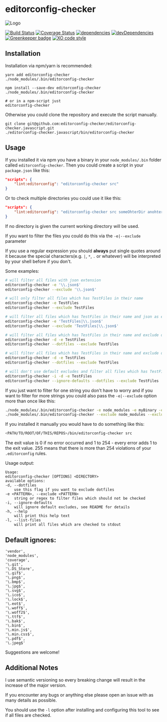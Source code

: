 # editorconfig-checker

![Logo](https://raw.githubusercontent.com/editorconfig-checker/editorconfig-checker.javascript/master/Docs/logo.png "Logo")

[![Build Status](https://travis-ci.org/editorconfig-checker/editorconfig-checker.javascript.svg?branch=master)](https://travis-ci.org/editorconfig-checker/editorconfig-checker.javascript)
[![Coverage Status](https://coveralls.io/repos/github/editorconfig-checker/editorconfig-checker.javascript/badge.svg?branch=master)](https://coveralls.io/github/editorconfig-checker/editorconfig-checker.javascript?branch=master)
[![dependencies](https://david-dm.org/editorconfig-checker/editorconfig-checker.javascript/status.svg)](https://david-dm.org/editorconfig-checker/editorconfig-checker.javascript?view=list)
[![devDependencies](https://david-dm.org/editorconfig-checker/editorconfig-checker.javascript/dev-status.svg)](https://david-dm.org/editorconfig-checker/editorconfig-checker.javascript?type=dev&view=list)
[![Greenkeeper badge](https://badges.greenkeeper.io/editorconfig-checker/editorconfig-checker.javascript.svg)](https://greenkeeper.io/)
[![XO code style](https://img.shields.io/badge/code_style-XO-5ed9c7.svg)](https://github.com/sindresorhus/xo)


## Installation

Installation via npm/yarn is recommended:

```
yarn add editorconfig-checker
./node_modules/.bin/editorconfig-checker

npm install --save-dev editorconfig-checker
./node_modules/.bin/editorconfig-checker

# or in a npm-script just
editorconfig-checker
```

Otherwise you could clone the repository and execute the script manually.

```
git clone git@github.com:editorconfig-checker/editorconfig-checker.javascript.git
./editorconfig-checker.javascript/bin/editorconfig-checker
```

## Usage

If you installed it via npm you have a binary in your `node_modules/.bin` folder called `editorconfig-checker`.
Then you could create a script in your `package.json` like this:

```json
"scripts": {
    "lint:editorconfig": "editorconfig-checker src"
}
```

Or to check multiple directories you could use it like this:

```json 
"scripts": {
    "lint:editorconfig": "editorconfig-checker src someOhterDir anohterDir"
}
```

If no directory is given the current working directory will be used.

If you want to filter the files you could do this via the `-e|--exclude` parameter

If you use a regular expression you should __always__ put single quotes around it
because the special characters(e.g. `|`, `*`, `.` or whatever) will be interpreted by your shell before if you don't.

Some examples:
```sh
# will filter all files with json extension
editorconfig-checker -e '\\.json$' 
editorconfig-checker --exclude '\\.json$'

# will only filter all files which has TestFiles in their name
editorconfig-checker -e TestFiles
editorconfig-checker --exclude TestFiles 

# will filter all files which has TestFiles in their name and json as extension
editorconfig-checker -e 'TestFiles|\\.json$'
editorconfig-checker --exclude 'TestFiles|\\.json$'

# will filter all files which has TestFiles in their name and exclude dotfiles
editorconfig-checker -d -e TestFiles 
editorconfig-checker --dotfiles --exclude TestFiles  

# will filter all files which has TestFiles in their name and exclude dotfiles and will try to fix issues if they occur
editorconfig-checker -d -e TestFiles 
editorconfig-checker --dotfiles --exclude TestFiles 

# will don't use default excludes and filter all files which has TestFiles in their name
editorconfig-checker -i -d -e TestFiles
editorconfig-checker --ignore-defaults --dotfiles --exclude TestFiles 
```

If you just want to filter for one string you don't have to worry and if you want to filter for more strings you could also pass the `-e|--exclude` option more than once like this:

```sh
./node_modules/.bin/editorconfig-checker -e node_modules -e myBinary -e someGeneratedFile -e myPicture 
./node_modules/.bin/editorconfig-checker --exclude node_modules --exclude myBinary --exclude someGeneratedFile --exclude myPicture 
```

If you installed it manually you would have to do something like this:

```sh
<PATH/TO/ROOT/OF/THIS/REPOS>/bin/editorconfig-checker src
```

The exit value is 0 if no error occurred and 1 to 254 - every error adds 1 to the exit value.
255 means that there is more than 254 violations of your `.editorconfig` rules.

Usage output:
```
Usage:
editorconfig-checker [OPTIONS] <DIRECTORY>
available options:
-d, --dotfiles
    use this flag if you want to exclude dotfiles
-e <PATTERN>, --exclude <PATTERN>
    string or regex to filter files which should not be checked
-i, --ignore-defaults
    will ignore default excludes, see README for details
-h, --help
    will print this help text
-l, --list-files
    will print all files which are checked to stdout
```


## Default ignores:

```
'vendor',
'node_modules',
'coverage',
'\.git',
'\.DS_Store',
'\.gif$',
'\.png$',
'\.bmp$',
'\.jpg$',
'\.svg$',
'\.ico$',
'\.lock$',
'\.eot$',
'\.woff$',
'\.woff2$',
'\.ttf$',
'\.bak$',
'\.bin$',
'\.min.js$',
'\.min.css$',
'\.pdf$',
'\.jpeg$'
```

Suggestions are welcome!

## Additional Notes

I use semantic versioning so every breaking change will result in the increase of the major version.

If you encounter any bugs or anything else please open an issue with as many details as possible.

You should use the `-l` option after installing and configuring this tool to see if all files are
checked.
